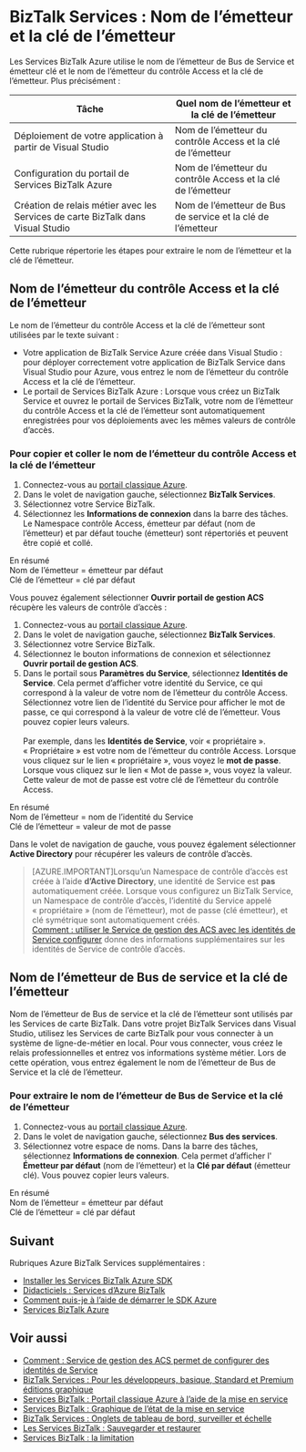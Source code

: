 <properties 
    pageTitle="Nom de l’émetteur et la clé de l’émetteur dans les Services BizTalk | Microsoft Azure" 
    description="Découvrez comment récupérer l’émetteur nom et la clé de l’émetteur pour Bus des services ou de contrôle d’accès (ACS) dans les Services BizTalk. MABS, WABS" 
    services="biztalk-services" 
    documentationCenter="" 
    authors="MandiOhlinger" 
    manager="erikre" 
    editor=""/>

<tags 
    ms.service="biztalk-services" 
    ms.workload="integration" 
    ms.tgt_pltfrm="na" 
    ms.devlang="na" 
    ms.topic="article" 
    ms.date="08/15/2016" 
    ms.author="mandia"/>




# <a name="biztalk-services-issuer-name-and-issuer-key"></a>BizTalk Services : Nom de l’émetteur et la clé de l’émetteur

Les Services BizTalk Azure utilise le nom de l’émetteur de Bus de Service et émetteur clé et le nom de l’émetteur du contrôle Access et la clé de l’émetteur. Plus précisément :

Tâche | Quel nom de l’émetteur et la clé de l’émetteur
--- | ---
Déploiement de votre application à partir de Visual Studio | Nom de l’émetteur du contrôle Access et la clé de l’émetteur
Configuration du portail de Services BizTalk Azure | Nom de l’émetteur du contrôle Access et la clé de l’émetteur
Création de relais métier avec les Services de carte BizTalk dans Visual Studio | Nom de l’émetteur de Bus de service et la clé de l’émetteur

Cette rubrique répertorie les étapes pour extraire le nom de l’émetteur et la clé de l’émetteur. 

## <a name="access-control-issuer-name-and-issuer-key"></a>Nom de l’émetteur du contrôle Access et la clé de l’émetteur
Le nom de l’émetteur du contrôle Access et la clé de l’émetteur sont utilisées par le texte suivant :

- Votre application de BizTalk Service Azure créée dans Visual Studio : pour déployer correctement votre application de BizTalk Service dans Visual Studio pour Azure, vous entrez le nom de l’émetteur du contrôle Access et la clé de l’émetteur. 
- Le portail de Services BizTalk Azure : Lorsque vous créez un BizTalk Service et ouvrez le portail de Services BizTalk, votre nom de l’émetteur du contrôle Access et la clé de l’émetteur sont automatiquement enregistrées pour vos déploiements avec les mêmes valeurs de contrôle d’accès.

### <a name="to-copy-and-paste-the-access-control-issuer-name-and-issuer-key"></a>Pour copier et coller le nom de l’émetteur du contrôle Access et la clé de l’émetteur

1. Connectez-vous au [portail classique Azure](http://go.microsoft.com/fwlink/p/?LinkID=213885).
2. Dans le volet de navigation gauche, sélectionnez **BizTalk Services**.
3. Sélectionnez votre Service BizTalk. 
4. Sélectionnez les **Informations de connexion** dans la barre des tâches. Le Namespace contrôle Access, émetteur par défaut (nom de l’émetteur) et par défaut touche (émetteur) sont répertoriés et peuvent être copié et collé.  

En résumé  
Nom de l’émetteur = émetteur par défaut  
Clé de l’émetteur = clé par défaut


Vous pouvez également sélectionner **Ouvrir portail de gestion ACS** récupère les valeurs de contrôle d’accès :

1. Connectez-vous au [portail classique Azure](http://go.microsoft.com/fwlink/p/?LinkID=213885).
2. Dans le volet de navigation gauche, sélectionnez **BizTalk Services**.
3. Sélectionnez votre Service BizTalk.
4. Sélectionnez le bouton informations de connexion et sélectionnez **Ouvrir portail de gestion ACS**.
5. Dans le portail sous **Paramètres du Service**, sélectionnez **Identités de Service**. Cela permet d’afficher votre identité du Service, ce qui correspond à la valeur de votre nom de l’émetteur du contrôle Access. Sélectionnez votre lien de l’identité du Service pour afficher le mot de passe, ce qui correspond à la valeur de votre clé de l’émetteur. Vous pouvez copier leurs valeurs.<br/><br/>
Par exemple, dans les **Identités de Service**, voir « propriétaire ». « Propriétaire » est votre nom de l’émetteur du contrôle Access. Lorsque vous cliquez sur le lien « propriétaire », vous voyez le **mot de passe**. Lorsque vous cliquez sur le lien « Mot de passe », vous voyez la valeur. Cette valeur de mot de passe est votre clé de l’émetteur du contrôle Access.  

En résumé  
Nom de l’émetteur = nom de l’identité du Service  
Clé de l’émetteur = valeur de mot de passe

Dans le volet de navigation de gauche, vous pouvez également sélectionner **Active Directory** pour récupérer les valeurs de contrôle d’accès. 

> [AZURE.IMPORTANT]Lorsqu’un Namespace de contrôle d’accès est créée à l’aide **d’Active Directory**, une identité de Service est **pas** automatiquement créée. Lorsque vous configurez un BizTalk Service, un Namespace de contrôle d’accès, l’identité du Service appelé « propriétaire » (nom de l’émetteur), mot de passe (clé émetteur), et clé symétrique sont automatiquement créés.<br /> 
[Comment : utiliser le Service de gestion des ACS avec les identités de Service configurer](http://go.microsoft.com/fwlink/p/?LinkID=303942) donne des informations supplémentaires sur les identités de Service de contrôle d’accès.


## <a name="service-bus-issuer-name-and-issuer-key"></a>Nom de l’émetteur de Bus de service et la clé de l’émetteur
Nom de l’émetteur de Bus de service et la clé de l’émetteur sont utilisés par les Services de carte BizTalk. Dans votre projet BizTalk Services dans Visual Studio, utilisez les Services de carte BizTalk pour vous connecter à un système de ligne-de-métier en local. Pour vous connecter, vous créez le relais professionnelles et entrez vos informations système métier. Lors de cette opération, vous entrez également le nom de l’émetteur de Bus de Service et la clé de l’émetteur.

### <a name="to-retrieve-the-service-bus-issuer-name-and-issuer-key"></a>Pour extraire le nom de l’émetteur de Bus de Service et la clé de l’émetteur

1. Connectez-vous au [portail classique Azure](http://go.microsoft.com/fwlink/p/?LinkID=213885).
2. Dans le volet de navigation gauche, sélectionnez **Bus des services**.
3. Sélectionnez votre espace de noms. Dans la barre des tâches, sélectionnez **Informations de connexion**. Cela permet d’afficher l' **Émetteur par défaut** (nom de l’émetteur) et la **Clé par défaut** (émetteur clé). Vous pouvez copier leurs valeurs.  

En résumé  
Nom de l’émetteur = émetteur par défaut  
Clé de l’émetteur = clé par défaut

## <a name="next"></a>Suivant
Rubriques Azure BizTalk Services supplémentaires :

-  [Installer les Services BizTalk Azure SDK](http://go.microsoft.com/fwlink/p/?LinkID=241589)<br/>
-  [Didacticiels : Services d’Azure BizTalk](http://go.microsoft.com/fwlink/p/?LinkID=236944)<br/>
-  [Comment puis-je à l’aide de démarrer le SDK Azure](http://go.microsoft.com/fwlink/p/?LinkID=302335)<br/>
-  [Services BizTalk Azure](http://go.microsoft.com/fwlink/p/?LinkID=303664)<br/>


## <a name="see-also"></a>Voir aussi
-  [Comment : Service de gestion des ACS permet de configurer des identités de Service](http://go.microsoft.com/fwlink/p/?LinkID=303942)<br/>
- [BizTalk Services : Pour les développeurs, basique, Standard et Premium éditions graphique](http://go.microsoft.com/fwlink/p/?LinkID=302279)<br/>
- [Services BizTalk : Portail classique Azure à l’aide de la mise en service](http://go.microsoft.com/fwlink/p/?LinkID=302280)<br/>
- [Services BizTalk : Graphique de l’état de la mise en service](http://go.microsoft.com/fwlink/p/?LinkID=329870)<br/>
- [BizTalk Services : Onglets de tableau de bord, surveiller et échelle](http://go.microsoft.com/fwlink/p/?LinkID=302281)<br/>
- [Les Services BizTalk : Sauvegarder et restaurer](http://go.microsoft.com/fwlink/p/?LinkID=329873)<br/>
- [Services BizTalk : la limitation](http://go.microsoft.com/fwlink/p/?LinkID=302282)<br/>
 
